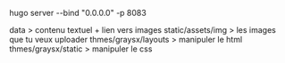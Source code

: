 hugo server --bind "0.0.0.0" -p 8083

data                    > contenu textuel + lien vers images
static/assets/img       > les images que tu veux uploader
thmes/graysx/layouts    > manipuler le html
thmes/graysx/static     > manipuler le css